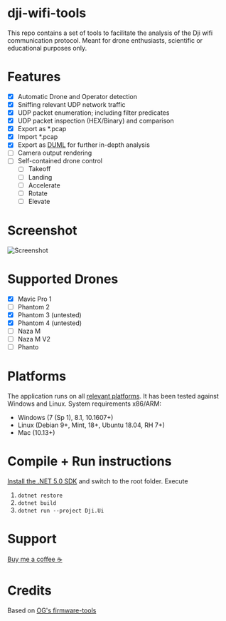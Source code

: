 # dji-wifi-tools

This repo contains a set of tools to facilitate the analysis of the Dji wifi communication protocol. Meant for drone enthusiasts, scientific or educational purposes only.

# Features

- [x] Automatic Drone and Operator detection
- [x] Sniffing relevant UDP network traffic
- [x] UDP packet enumeration; including filter predicates
- [x] UDP packet inspection (HEX/Binary) and comparison
- [x] Export as *.pcap
- [x] Import *.pcap
- [x] Export as [DUML](https://github.com/o-gs/dji-firmware-tools/tree/master/comm_dissector) for further in-depth analysis
- [ ] Camera output rendering
- [ ] Self-contained drone control
  - [ ] Takeoff
  - [ ] Landing
  - [ ] Accelerate
  - [ ] Rotate
  - [ ] Elevate

# Screenshot

![Screenshot](https://www.indie-dev.at/wp-content/uploads/2021/05/Screenshot.png "Simulation replay and packet comparison")

# Supported Drones

- [x] Mavic Pro 1
- [ ] Phantom 2
- [x] Phantom 3 (untested)
- [x] Phantom 4 (untested)
- [ ] Naza M
- [ ] Naza M V2
- [ ] Phanto

# Platforms

The application runs on all [relevant platforms](https://github.com/dotnet/core/blob/main/release-notes/5.0/5.0-supported-os.md). It has been tested against Windows and Linux. System requirements x86/ARM:

- Windows (7 (Sp 1), 8.1, 10.1607+)
- Linux (Debian 9+, Mint, 18+, Ubuntu 18.04, RH 7+)
- Mac (10.13+)

# Compile + Run instructions

[Install the .NET 5.0 SDK](https://dotnet.microsoft.com/download/dotnet/5.0) and switch to the root folder. Execute

1. `dotnet restore`
2. `dotnet build`
3. `dotnet run --project Dji.Ui`

# Support

[Buy me a coffee ☕](https://www.buymeacoffee.com/yoghurt)

# Credits

Based on [OG's firmware-tools](https://github.com/o-gs/dji-firmware-tools)
